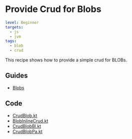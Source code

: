 # Provide Crud for Blobs

```yaml
level: Beginner
targets:
  - js
  - jvm
tags:
  - blob
  - crud
```

This recipe shows how to provide a simple crud for BLOBs.

<div data-zk-enrich="BlobCrud"></div>

## Guides

- [Blobs](/doc/guides/libraries/blobs/Introduction.md)

## Code

- [CrudBlob.kt](/cookbook/src/commonMain/kotlin/zakadabar/cookbook/blob/crud/CrudBlob.kt)
- [BlobInlineCrud.kt](/cookbook/src/jsMain/kotlin/zakadabar/cookbook/blob/crud/BlobInlineCrud.kt)
- [CrudBlobBl.kt](/cookbook/src/jvmMain/kotlin/zakadabar/cookbook/blob/crud/CrudBlobBl.kt)
- [CrudBlobPa.kt](/cookbook/src/jvmMain/kotlin/zakadabar/cookbook/blob/crud/CrudBlobPa.kt)

